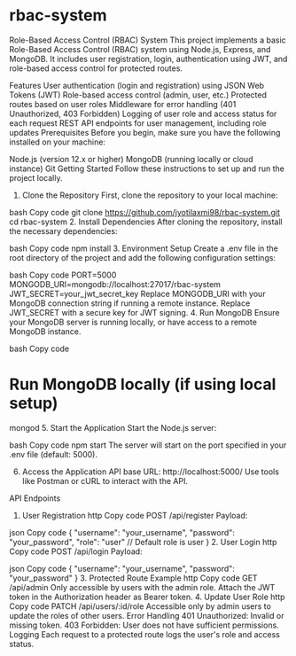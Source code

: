# rbac-system
Role-Based Access Control (RBAC) System
This project implements a basic Role-Based Access Control (RBAC) system using Node.js, Express, and MongoDB. It includes user registration, login, authentication using JWT, and role-based access control for protected routes.

Features
User authentication (login and registration) using JSON Web Tokens (JWT)
Role-based access control (admin, user, etc.)
Protected routes based on user roles
Middleware for error handling (401 Unauthorized, 403 Forbidden)
Logging of user role and access status for each request
REST API endpoints for user management, including role updates
Prerequisites
Before you begin, make sure you have the following installed on your machine:

Node.js (version 12.x or higher)
MongoDB (running locally or cloud instance)
Git
Getting Started
Follow these instructions to set up and run the project locally.

1. Clone the Repository
First, clone the repository to your local machine:

bash
Copy code
git clone https://github.com/jyotilaxmi98/rbac-system.git
cd rbac-system
2. Install Dependencies
After cloning the repository, install the necessary dependencies:

bash
Copy code
npm install
3. Environment Setup
Create a .env file in the root directory of the project and add the following configuration settings:

bash
Copy code
PORT=5000
MONGODB_URI=mongodb://localhost:27017/rbac-system
JWT_SECRET=your_jwt_secret_key
Replace MONGODB_URI with your MongoDB connection string if running a remote instance.
Replace JWT_SECRET with a secure key for JWT signing.
4. Run MongoDB
Ensure your MongoDB server is running locally, or have access to a remote MongoDB instance.

bash
Copy code
# Run MongoDB locally (if using local setup)
mongod
5. Start the Application
Start the Node.js server:

bash
Copy code
npm start
The server will start on the port specified in your .env file (default: 5000).

6. Access the Application
API base URL: http://localhost:5000/
Use tools like Postman or cURL to interact with the API.

API Endpoints
1. User Registration
http
Copy code
POST /api/register
Payload:

json
Copy code
{
  "username": "your_username",
  "password": "your_password",
  "role": "user" // Default role is user
}
2. User Login
http
Copy code
POST /api/login
Payload:

json
Copy code
{
  "username": "your_username",
  "password": "your_password"
}
3. Protected Route Example
http
Copy code
GET /api/admin
Only accessible by users with the admin role.
Attach the JWT token in the Authorization header as Bearer token.
4. Update User Role
http
Copy code
PATCH /api/users/:id/role
Accessible only by admin users to update the roles of other users.
Error Handling
401 Unauthorized: Invalid or missing token.
403 Forbidden: User does not have sufficient permissions.
Logging
Each request to a protected route logs the user's role and access status.



